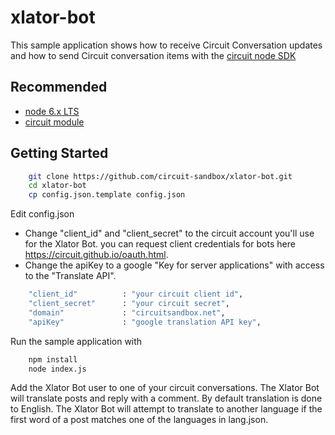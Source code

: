 # xlator-bot
This sample application shows how to receive Circuit Conversation updates and how to send Circuit conversation items with the [circuit node SDK](https://circuitsandbox.net/sdk/)

## Recommended ##
* [node 6.x LTS](http://nodejs.org/download/)
* [circuit module](https://circuitsandbox.net/sdk/)

## Getting Started ##

```bash
    git clone https://github.com/circuit-sandbox/xlator-bot.git
    cd xlator-bot
    cp config.json.template config.json
```

Edit config.json
* Change "client_id" and "client_secret" to the circuit account you'll use for the Xlator Bot.
    you can request client credentials for bots here https://circuit.github.io/oauth.html.
* Change the apiKey to a google "Key for server applications" with access to the "Translate API".

```bash
    "client_id"          : "your circuit client id",
    "client_secret"      : "your circuit secret",
    "domain"             : "circuitsandbox.net",
    "apiKey"             : "google translation API key",

```

Run the sample application with
```bash
    npm install
    node index.js
```

Add the Xlator Bot user to one of your circuit conversations. The Xlator Bot will translate posts and reply with a comment. By default translation is done to English. The Xlator Bot will attempt to translate to another language if the first word of a post matches one of the languages in lang.json.
